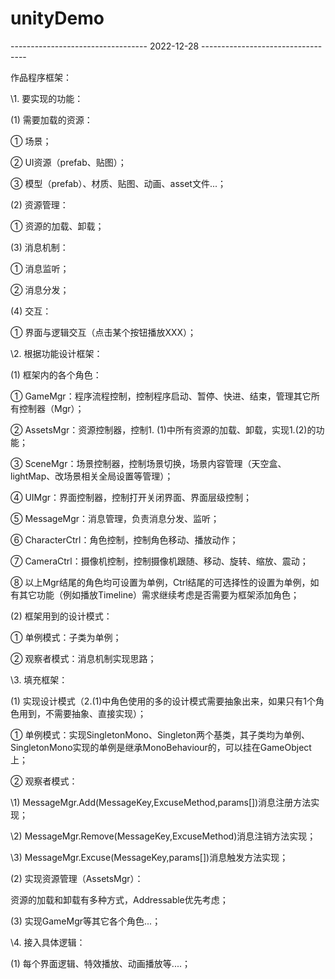 # unityDemo

---------------------------------- 2022-12-28 ----------------------------------

作品程序框架：

\1.   要实现的功能：

(1)   需要加载的资源：

①   场景；

②   UI资源（prefab、贴图）；

③   模型（prefab）、材质、贴图、动画、asset文件...；

(2)   资源管理：

①   资源的加载、卸载；

(3)   消息机制：

①   消息监听；

②   消息分发；

(4)   交互：

①   界面与逻辑交互（点击某个按钮播放XXX）；

\2.   根据功能设计框架：

(1)   框架内的各个角色：

①   GameMgr：程序流程控制，控制程序启动、暂停、快进、结束，管理其它所有控制器（Mgr）；

②   AssetsMgr：资源控制器，控制1. (1)中所有资源的加载、卸载，实现1.(2)的功能；

③   SceneMgr：场景控制器，控制场景切换，场景内容管理（天空盒、lightMap、改场景相关全局设置等管理）；

④   UIMgr：界面控制器，控制打开关闭界面、界面层级控制；

⑤   MessageMgr：消息管理，负责消息分发、监听；

⑥   CharacterCtrl：角色控制，控制角色移动、播放动作；

⑦   CameraCtrl：摄像机控制，控制摄像机跟随、移动、旋转、缩放、震动；

⑧   以上Mgr结尾的角色均可设置为单例，Ctrl结尾的可选择性的设置为单例，如有其它功能（例如播放Timeline）需求继续考虑是否需要为框架添加角色；

(2)   框架用到的设计模式：

①   单例模式：子类为单例；

②   观察者模式：消息机制实现思路；

\3.   填充框架：

(1)   实现设计模式（2.(1)中角色使用的多的设计模式需要抽象出来，如果只有1个角色用到，不需要抽象、直接实现）；

①   单例模式：实现SingletonMono、Singleton两个基类，其子类均为单例、SingletonMono实现的单例是继承MonoBehaviour的，可以挂在GameObject上；

②   观察者模式：

\1)     MessageMgr.Add(MessageKey,ExcuseMethod,params[])消息注册方法实现；

\2)     MessageMgr.Remove(MessageKey,ExcuseMethod)消息注销方法实现；

\3)     MessageMgr.Excuse(MessageKey,params[])消息触发方法实现；

(2)   实现资源管理（AssetsMgr）：

资源的加载和卸载有多种方式，Addressable优先考虑；

(3)   实现GameMgr等其它各个角色...；

\4.   接入具体逻辑：

(1)   每个界面逻辑、特效播放、动画播放等....；
